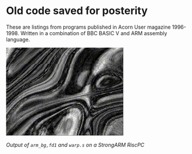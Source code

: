 # Old code saved for posterity

These are listings from programs published in Acorn User magazine 1996-1998. Written in a combination of BBC BASIC V and ARM assembly language.


<img src="./output.gif" />  

*Output of `arm_bg,fd1` and `warp.s` on a StrongARM RiscPC*
